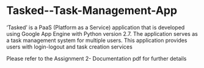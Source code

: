 # Tasked--Task-Management-App
‘Tasked’ is a PaaS (Platform as a Service) application that is developed using Google App Engine with Python version 2.7. The application serves as a task management system for multiple users. This application provides users with login-logout and task creation services

Please refer to the Assignment 2- Documentation pdf for further details
